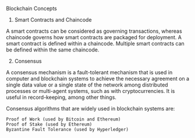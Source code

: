 Blockchain Concepts

1. Smart Contracts and Chaincode

A smart contracts can be considered as governing transactions, whereas chaincode governs how smart contracts are packaged for deployment. A smart contract is defined within a chaincode. Multiple smart contracts can be defined within the same chaincode.

2. Consensus

A consensus mechanism is a fault-tolerant mechanism that is used in computer and blockchain systems to achieve the necessary agreement on a single data value or a single state of the network among distributed processes or multi-agent systems, such as with cryptocurrencies. It is useful in record-keeping, among other things. 

Consensus algorithms that are widely used in blockchain systems are:

    Proof of Work (used by Bitcoin and Ethereum)
    Proof of Stake (used by Ethereum)
    Byzantine Fault Tolerance (used by Hyperledger)

